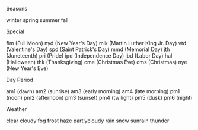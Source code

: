 Seasons

winter
spring
summer
fall

Special

flm (Full Moon)
nyd (New Year's Day)
mlk (Martin Luther King Jr. Day)
vtd (Valentine's Day)
spd (Saint Patrick's Day)
mmd (Memorial Day)
jth (Juneteenth)
pri (Pride)
ipd (Independence Day)
lbd (Labor Day)
hal (Halloween)
thk (Thanksgiving)
cme (Christmas Eve)
cms (Christmas)
nye (New Year's Eve)

Day Period

am1 (dawn)
am2 (sunrise)
am3 (early morning)
am4 (late morning)
pm1 (noon)
pm2 (afternoon)
pm3 (sunset)
pm4 (twilight)
pm5 (dusk)
pm6 (night)

Weather

clear
cloudy
fog
frost
haze
partlycloudy
rain
snow
sunrain
thunder
